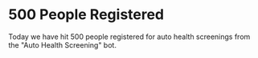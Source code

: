 # 500 People Registered

Today we have hit 500 people registered for auto health screenings from the "Auto Health Screening" bot.